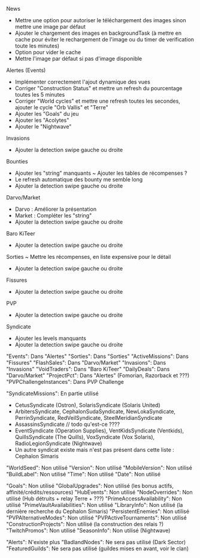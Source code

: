 News
 - Mettre une option pour autoriser le téléchargement des images sinon mettre une image par défaut
 - Ajouter le chargement des images en backgroundTask (à mettre en cache pour éviter le rechargement de l'image ou du timer de verification toute les minutes)
 - Option pour vider le cache
 - Mettre l'image par défaut si pas d'image disponible

Alertes (Events)
 - Implémenter correctement l'ajout dynamique des vues
 - Corriger "Construction Status" et mettre un refresh du pourcentage toutes les 5 minutes
 - Corriger "World cycles" et mettre une refresh toutes les secondes, ajouter le cycle "Orb Vallis" et "Terre"
 - Ajouter les "Goals" du jeu
 - Ajouter les "Acolytes"
 - Ajouter le "Nightwave"

Invasions
 - Ajouter la detection swipe gauche ou droite

Bounties
 - Ajouter les "string" manquants
 ~ Ajouter les tables de récompenses ?
 - Le refresh automatique des bounty me semble long
 - Ajouter la detection swipe gauche ou droite

Darvo/Market
 - Darvo : Améliorer la présentation
 - Market : Compléter les "string"
 - Ajouter la detection swipe gauche ou droite

Baro KiTeer
 - Ajouter la detection swipe gauche ou droite

Sorties
 ~ Mettre les récompenses, en liste expensive pour le détail
 - Ajouter la detection swipe gauche ou droite

Fissures
 - Ajouter la detection swipe gauche ou droite

PVP
 - Ajouter la detection swipe gauche ou droite

Syndicate
 - Ajouter les levels manquants
 - Ajouter la detection swipe gauche ou droite

"Events": Dans "Alertes"
"Sorties": Dans "Sorties"
"ActiveMissions": Dans "Fissures"
"FlashSales": Dans "Darvo/Market"
"Invasions": Dans "Invasions"
"VoidTraders": Dans "Baro KiTeer"
"DailyDeals": Dans "Darvo/Market"
"ProjectPct": Dans "Alertes" (Fomorian, Razorback et ???)
"PVPChallengeInstances": Dans PVP Challenge

"SyndicateMissions": En partie utilisé
 - CetusSyndicate (Ostron), SolarisSyndicate (Solaris United)
 - ArbitersSyndicate, CephalonSudaSyndicate, NewLokaSyndicate, PerrinSyndicate, RedVeilSyndicate, SteelMeridianSyndicate
 - AssassinsSyndicate // todo qu'est-ce ????
 - EventSyndicate (Operation Supplies), VentKidsSyndicate (Ventkids), QuillsSyndicate (The Quills), VoxSyndicate (Vox Solaris), RadioLegionSyndicate (Nightwave)
 - Un autre syndicat existe mais n'est pas présent dans cette liste : Cephalon Simaris


"WorldSeed": Non utilisé
"Version": Non utilisé
"MobileVersion": Non utilisé
"BuildLabel": Non utilisé
"Time": Non utilisé
"Date": Non utilisé

"Goals": Non utilisé
"GlobalUpgrades": Non utilisé (les bonus actifs, affinité/crédits/ressources)
"HubEvents": Non utilisé
"NodeOverrides": Non utilisé (Hub détruits + relay Terre + ???)
"PrimeAccessAvailability": Non utilisé
"PrimeVaultAvailabilities": Non utilisé
"LibraryInfo": Non utilisé (la dernière recherche du Cephalon Simaris)
"PersistentEnemies": Non utilisé
"PVPAlternativeModes": Non utilisé
"PVPActiveTournaments": Non utilisé
"ConstructionProjects": Non utilisé (la construction des relais ?)
"TwitchPromos": Non utilisé
"SeasonInfo": Non utilisé (Nightwave)

"Alerts": N'existe plus
"BadlandNodes": Ne sera pas utilisé (Dark Sector)
"FeaturedGuilds": Ne sera pas utilisé (guildes mises en avant, voir le clan)
